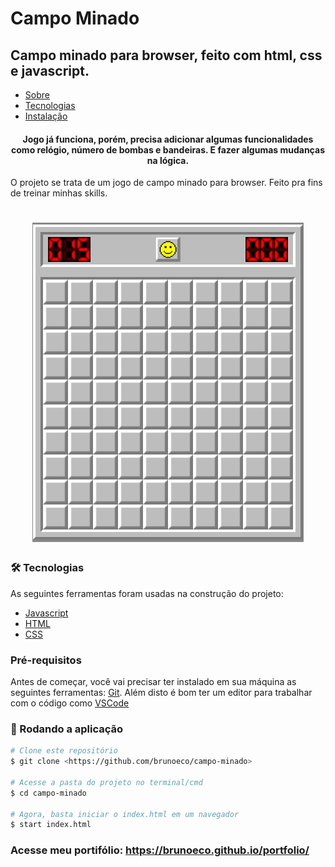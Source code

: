 ﻿# Campo Minado
## Campo minado para browser, feito com html, css e javascript.

<!--ts-->
   * [Sobre](#sobre)
   * [Tecnologias](#tecnologias)
   * [Instalação](#instalacao)
<!--te-->

<h4 align="center" id="sobre">
    Jogo já funciona, porém, precisa adicionar algumas funcionalidades como relógio, número de bombas e bandeiras. E fazer algumas mudanças na lógica.
</h4>

<p>
    O projeto se trata de um jogo de campo minado para browser. Feito pra fins de treinar minhas skills.

<h1 align="center">
  <img alt="campo-minado" title="#campo-minado" src="./assets/print.jpg" /> 
</h1>

<h3 id="tecnologias"> 🛠 Tecnologias</h3>

As seguintes ferramentas foram usadas na construção do projeto:

- [Javascript](https://www.w3schools.com/js/DEFAULT.asp)
- [HTML](https://www.w3schools.com/html/)
- [CSS](https://www.w3schools.com/css/)

<h3 id="instalacao"> Pré-requisitos</h3>

Antes de começar, você vai precisar ter instalado em sua máquina as seguintes ferramentas:
[Git](https://git-scm.com). 
Além disto é bom ter um editor para trabalhar com o código como [VSCode](https://code.visualstudio.com/)

### 🎲 Rodando a aplicação

```bash
# Clone este repositório
$ git clone <https://github.com/brunoeco/campo-minado>

# Acesse a pasta do projeto no terminal/cmd
$ cd campo-minado

# Agora, basta iniciar o index.html em um navegador
$ start index.html

```

### Acesse meu portifólio: https://brunoeco.github.io/portfolio/
